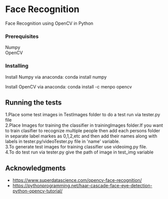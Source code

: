 # Face Recognition

Face Recognition using OpenCV in Python

### Prerequisites

Numpy</br>
OpenCV


### Installing

Install Numpy via anaconda:
conda install numpy

Install OpenCV via anaconda:
conda install -c menpo opencv


## Running the tests
1.Place some test images in TestImages folder to do a test run via tester.py file</br>
2.Place Images for training the classifier in trainingImages folder.If you want to train clasifier to recognize multiple people then add each persons folder in separate label markes as 0,1,2,etc and then add their names along with labels in tester.py/videoTester.py file in 'name' variable.</br>
3.To generate test images for training classifier use videoimg.py file.</br>
4.To do test run via tester.py give the path of image in test_img variable</br>



## Acknowledgments
* https://www.superdatascience.com/opencv-face-recognition/
* https://pythonprogramming.net/haar-cascade-face-eye-detection-python-opencv-tutorial/

